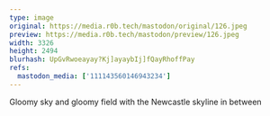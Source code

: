 ```yaml
---
type: image
original: https://media.r0b.tech/mastodon/original/126.jpeg
preview: https://media.r0b.tech/mastodon/preview/126.jpeg
width: 3326
height: 2494
blurhash: UpGvRwoeayay?Kj]ayaybIj]fQayRhoffPay
refs:
  mastodon_media: ['111143560146943234']
---
```


Gloomy sky and gloomy field with the Newcastle skyline in between 
